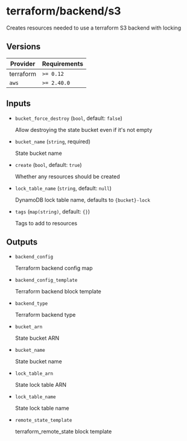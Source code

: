 # terraform/backend/s3

Creates resources needed to use a terraform S3 backend with locking

<!-- bin/docs -->

## Versions

| Provider | Requirements |
|-|-|
| terraform | `>= 0.12` |
| `aws` | `>= 2.40.0` |

## Inputs

* `bucket_force_destroy` (`bool`, default: `false`)

    Allow destroying the state bucket even if it's not empty

* `bucket_name` (`string`, required)

    State bucket name

* `create` (`bool`, default: `true`)

    Whether any resources should be created

* `lock_table_name` (`string`, default: `null`)

    DynamoDB lock table name, defaults to `{bucket}-lock`

* `tags` (`map(string)`, default: `{}`)

    Tags to add to resources



## Outputs

* `backend_config`

    Terraform backend config map

* `backend_config_template`

    Terraform backend block template

* `backend_type`

    Terraform backend type

* `bucket_arn`

    State bucket ARN

* `bucket_name`

    State bucket name

* `lock_table_arn`

    State lock table ARN

* `lock_table_name`

    State lock table name

* `remote_state_template`

    terraform_remote_state block template
